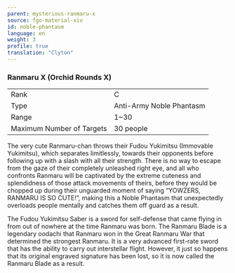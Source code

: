 ```yaml
---
parent: mysterious-ranmaru-x
source: fgo-material-xiv
id: noble-phantasm
language: en
weight: 3
profile: true
translation: "Clyton"
---
```


### Ranmaru X (Orchid Rounds X)

<table>
  <tr><td>Rank</td><td>C</td></tr>
  <tr><td>Type</td><td>Anti-Army Noble Phantasm</td></tr>
  <tr><td>Range</td><td>1~30</td></tr>
  <tr><td>Maximum Number of Targets</td><td>30 people</td></tr>
</table>

The very cute Ranmaru-chan throws their Fudou Yukimitsu (Immovable Yukimitsu), which separates limitlessly, towards their opponents before following up with a slash with all their strength. There is no way to escape from the gaze of their completely unleashed right eye, and all who confronts Ranmaru will be captivated by the extreme cuteness and splendidness of those attack movements of theirs, before they would be chopped up during their unguarded moment of saying “YOWZERS, RANMARU IS SO CUTE!”, making this a Noble Phantasm that unexpectedly overloads people mentally and catches them off guard as a result.

The Fudou Yukimitsu Saber is a sword for self-defense that came flying in from out of nowhere at the time Ranmaru was born.
The Ranmaru Blade is a legendary oodachi that Ranmaru won in the Great Ranmaru War that determined the strongest Ranmaru. It is a very advanced first-rate sword that has the ability to carry out interstellar flight. However, it just so happens that its original engraved signature has been lost, so it is now called the Ranmaru Blade as a result.
